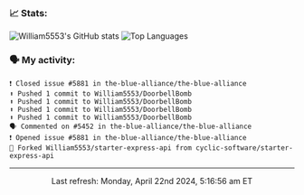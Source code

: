### 📈 Stats:
![William5553's GitHub stats](https://github-readme-stats.vercel.app/api?username=william5553&show_icons=true&theme=dark&include_all_commits=true&count_private=true&hide_border=true)
![Top Languages](https://github-readme-stats.vercel.app/api/top-langs/?username=william5553&langs_count=10&layout=compact&theme=dark&include_all_commits=true&count_private=true&hide_border=true)

### 🗣 My activity:
```
❗️ Closed issue #5881 in the-blue-alliance/the-blue-alliance
⬆️ Pushed 1 commit to William5553/DoorbellBomb
⬆️ Pushed 1 commit to William5553/DoorbellBomb
⬆️ Pushed 1 commit to William5553/DoorbellBomb
⬆️ Pushed 1 commit to William5553/DoorbellBomb
🗣 Commented on #5452 in the-blue-alliance/the-blue-alliance
❗️ Opened issue #5881 in the-blue-alliance/the-blue-alliance
🍴 Forked William5553/starter-express-api from cyclic-software/starter-express-api
```

------------
<p align="center">Last refresh: Monday, April 22nd 2024, 5:16:56 am ET</p>
